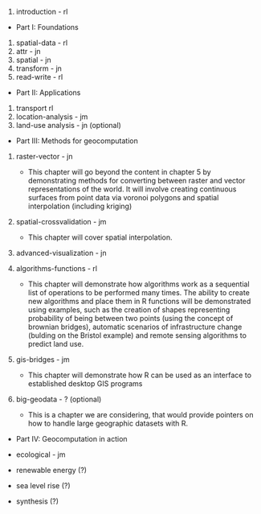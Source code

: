 1. introduction - rl

- Part I: Foundations

1. spatial-data - rl
1. attr - jn
1. spatial - jn
1. transform - jn
1. read-write - rl

- Part II: Applications

1. transport rl
1. location-analysis - jm
1. land-use analysis - jn (optional)

- Part III: Methods for geocomputation

1. raster-vector - jn
    - This chapter will go beyond the content in chapter 5 by demonstrating methods for converting between raster and vector representations of the world. It will involve creating continuous surfaces from point data via voronoi polygons and spatial interpolation (including kriging)
    
1. spatial-crossvalidation - jm
    - This chapter will cover spatial interpolation.
1. advanced-visualization - jn
1. algorithms-functions - rl
    - This chapter will demonstrate how algorithms work as a sequential list of operations to be performed many times. The ability to create new algorithms and place them in R functions will be demonstrated using examples, such as the creation of shapes representing probability of being between two points (using the concept of brownian bridges), automatic scenarios of infrastructure change (bulding on the Bristol example) and remote sensing algorithms to predict land use.
1. gis-bridges - jm
    - This chapter will demonstrate how R can be used as an interface to established desktop GIS programs
1. big-geodata - ? (optional)
    - This is a chapter we are considering, that would provide pointers on how to handle large geographic datasets with R.

- Part IV: Geocomputation in action
    
- ecological - jm
- renewable energy (?)
- sea level rise (?)

- synthesis (?)